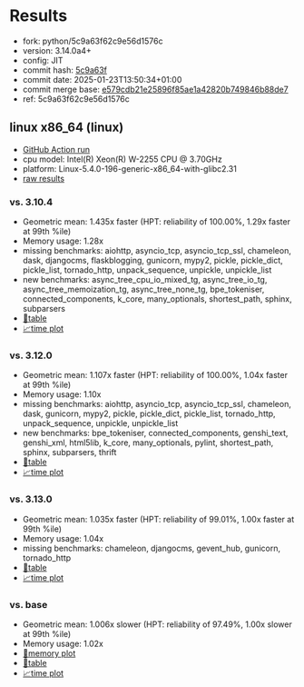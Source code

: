 # Results

- fork: python/5c9a63f62c9e56d1576c
- version: 3.14.0a4+
- config: JIT
- commit hash: [5c9a63f](https://github.com/python/cpython/commit/5c9a63f)
- commit date: 2025-01-23T13:50:34+01:00
- commit merge base: [e579cdb21e25896f85ae1a42820b749846b88de7](https://github.com/python/cpython/commit/e579cdb21e25896f85ae1a42820b749846b88de7)
- ref: 5c9a63f62c9e56d1576c

## linux x86_64 (linux)

- [GitHub Action run](https://github.com/faster-cpython/benchmarking/actions/runs/13017883637)
- cpu model: Intel(R) Xeon(R) W-2255 CPU @ 3.70GHz
- platform: Linux-5.4.0-196-generic-x86_64-with-glibc2.31
- [raw results](bm-20250123-linux-x86_64-python-5c9a63f62c9e56d1576c-3.14.0a4%2B-5c9a63f.json)

### vs. 3.10.4

- Geometric mean: 1.435x faster (HPT: reliability of 100.00%, 1.29x faster at 99th %ile)
- Memory usage: 1.28x
- missing benchmarks: aiohttp, asyncio_tcp, asyncio_tcp_ssl, chameleon, dask, djangocms, flaskblogging, gunicorn, mypy2, pickle, pickle_dict, pickle_list, tornado_http, unpack_sequence, unpickle, unpickle_list
- new benchmarks: async_tree_cpu_io_mixed_tg, async_tree_io_tg, async_tree_memoization_tg, async_tree_none_tg, bpe_tokeniser, connected_components, k_core, many_optionals, shortest_path, sphinx, subparsers
- [📄table](bm-20250123-linux-x86_64-python-5c9a63f62c9e56d1576c-3.14.0a4%2B-5c9a63f-vs-3.10.4.md)
- [📈time plot](bm-20250123-linux-x86_64-python-5c9a63f62c9e56d1576c-3.14.0a4%2B-5c9a63f-vs-3.10.4.svg)

### vs. 3.12.0

- Geometric mean: 1.107x faster (HPT: reliability of 100.00%, 1.04x faster at 99th %ile)
- Memory usage: 1.10x
- missing benchmarks: aiohttp, asyncio_tcp, asyncio_tcp_ssl, chameleon, dask, gunicorn, mypy2, pickle, pickle_dict, pickle_list, tornado_http, unpack_sequence, unpickle, unpickle_list
- new benchmarks: bpe_tokeniser, connected_components, genshi_text, genshi_xml, html5lib, k_core, many_optionals, pylint, shortest_path, sphinx, subparsers, thrift
- [📄table](bm-20250123-linux-x86_64-python-5c9a63f62c9e56d1576c-3.14.0a4%2B-5c9a63f-vs-3.12.0.md)
- [📈time plot](bm-20250123-linux-x86_64-python-5c9a63f62c9e56d1576c-3.14.0a4%2B-5c9a63f-vs-3.12.0.svg)

### vs. 3.13.0

- Geometric mean: 1.035x faster (HPT: reliability of 99.01%, 1.00x faster at 99th %ile)
- Memory usage: 1.04x
- missing benchmarks: chameleon, djangocms, gevent_hub, gunicorn, tornado_http
- [📄table](bm-20250123-linux-x86_64-python-5c9a63f62c9e56d1576c-3.14.0a4%2B-5c9a63f-vs-3.13.0.md)
- [📈time plot](bm-20250123-linux-x86_64-python-5c9a63f62c9e56d1576c-3.14.0a4%2B-5c9a63f-vs-3.13.0.svg)

### vs. base

- Geometric mean: 1.006x slower (HPT: reliability of 97.49%, 1.00x slower at 99th %ile)
- Memory usage: 1.02x
- [🧠memory plot](bm-20250123-linux-x86_64-python-5c9a63f62c9e56d1576c-3.14.0a4%2B-5c9a63f-vs-base-mem.svg)
- [📄table](bm-20250123-linux-x86_64-python-5c9a63f62c9e56d1576c-3.14.0a4%2B-5c9a63f-vs-base.md)
- [📈time plot](bm-20250123-linux-x86_64-python-5c9a63f62c9e56d1576c-3.14.0a4%2B-5c9a63f-vs-base.svg)

